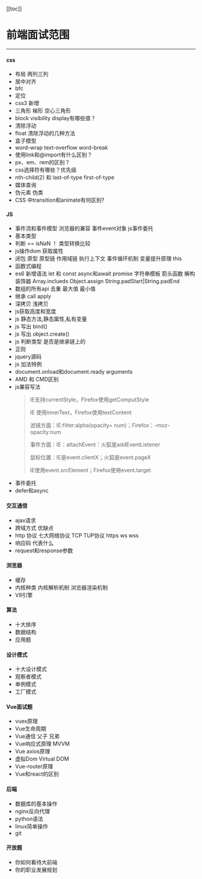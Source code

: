 [[toc]]
# 前端面试范围

---

#### css
- 布局 两列三列
- 居中对齐 
- bfc
- 定位
- css3 新增 
- 三角形 梯形 空心三角形
- block visibility display有哪些值？
- 清除浮动
- float 清除浮动的几种方法
- 盒子模型
- word-wrap  text-overflow  word-break
- 使用link和@import有什么区别？
- px、em、rem的区别？
- css选择符有哪些？优先级
- nth-child(2)  和  last-of-type      first-of-type  
- 媒体查询
- 伪元素  伪类
- CSS 中transition和animate有何区别?
#### JS
- 事件流和事件模型 浏览器的兼容  事件event对象 js事件委托
- 基本类型
- 判断 == isNaN ！ 类型转换比较
- js操作dom   获取属性
- 闭包 原型 原型链 作用域链 执行上下文 事件循环机制 变量提升原理  this
- 函数式编程
- es6 新增语法 let 和 const  async和await
promise 字符串模板 箭头函数 解构装饰器 Array.inclueds  Object.assign String.padStart|String.padEnd
- 数组的所有api  去重 最大值 最小值
- 继承 call apply
- 深拷贝  浅拷贝 
- js获取高度和宽度
- js 静态方法,静态属性,私有变量
- js 写出 bind()
- js 写出 object.create() 
- js 判断类型 是否是继承链上的
- 正则
- jquery源码
- js 加法特例
- document.onload和document.ready arguments
- AMD 和 CMD区别
- js兼容写法
    > IE支持currentStyle，FIrefox使用getComputStyle
    > 
    > IE 使用innerText，Firefox使用textContent
    > 
    > 滤镜方面：IE:filter:alpha(opacity= num)；Firefox：-moz-opacity:num
    > 
    > 事件方面：IE：attachEvent：火狐是addEventListener
    > 
    > 鼠标位置：IE是event.clientX；火狐是event.pageX
    > 
    > IE使用event.srcElement；Firefox使用event.target
- 事件委托
- defer和async 
#### 交互通信
- ajax请求
- 跨域方式 优缺点
- http 协议 七大网络协议 TCP TUP协议 https ws wss 
- 响应码 代表什么
- request和response参数
#### 浏览器
- 缓存 
- 内核种类 内核解析机制 浏览器渲染机制
- V8引擎
#### 算法
- 十大排序
- 数据结构
- 应用题
#### 设计模式
- 十大设计模式
- 观察者模式
- 单例模式
- 工厂模式

#### Vue面试题
- vuex原理
- Vue生命周期 
- Vue通信 父子 兄弟
- Vue响应式原理 MVVM
- Vue axios原理
- 虚拟Dom Virtual DOM
- Vue-router原理
- Vue和react的区别


#### 后端
- 数据库的基本操作
- nginx反向代理
- python语法
- linux简单操作
- git

#### 开放题
- 你如何看待大前端
- 你的职业发展规划